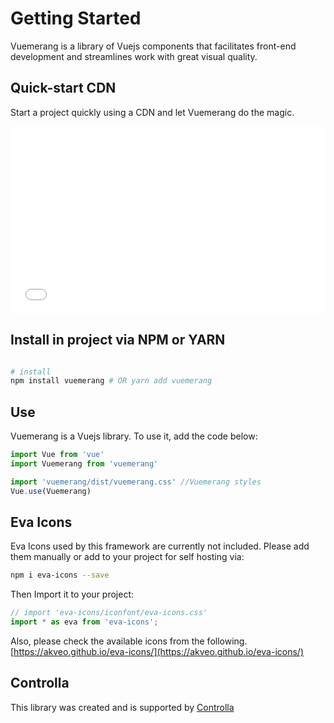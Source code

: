 
# Getting Started

<box header>

Vuemerang is a library of Vuejs components that facilitates front-end development and streamlines work with great visual quality.

</box>


<box>

## Quick-start CDN

Start a project quickly using a CDN and let Vuemerang do the magic.

<iframe width="100%" height="300" src="//jsfiddle.net/IvanSotelo/c6x4e82v/9/embedded/html,result/" allowfullscreen="allowfullscreen" allowpaymentrequest frameborder="0"></iframe>

</box>

<box>

## Install in project via NPM or YARN

```bash

# install
npm install vuemerang # OR yarn add vuemerang

```


</box>

<box>

## Use

Vuemerang is a Vuejs library. To use it, add the code below:

```js
import Vue from 'vue'
import Vuemerang from 'vuemerang'

import 'vuemerang/dist/vuemerang.css' //Vuemerang styles
Vue.use(Vuemerang)
```

</box>


<box>

## Eva Icons

Eva Icons used by this framework are currently not included. Please add them manually or add to your project for self hosting via:

```bash
npm i eva-icons --save
```
Then Import it to your project:
```js
// import 'eva-icons/iconfont/eva-icons.css'
import * as eva from 'eva-icons';
```

Also, please check the available icons from the following.
[https://akveo.github.io/eva-icons/](https://akveo.github.io/eva-icons/)

</box>

<box>

## Controlla

This library was created and is supported by [Controlla](http://www.controlla.com.mx/)

</box>
